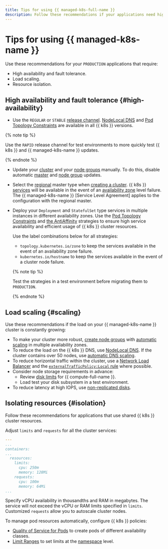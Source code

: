 ```yaml
---
title: Tips for using {{ managed-k8s-full-name }}
description: Follow these recommendations if your applications need high availability, fault tolerance, load scaling, and resource isolation.
---
```


# Tips for using {{ managed-k8s-name }}


Use these recommendations for your `PRODUCTION` applications that require:
* High availability and fault tolerance.
* Load scaling.
* Resource isolation.

## High availability and fault tolerance {#high-availability}

* Use the `REGULAR` or `STABLE` [release channel](../concepts/release-channels-and-updates.md). [NodeLocal DNS](../tutorials/node-local-dns.md) and [Pod Topology Constraints](https://kubernetes.io/docs/concepts/workloads/pods/pod-topology-spread-constraints/) are available in all {{ k8s }} versions.

{% note tip %}

Use the `RAPID` release channel for test environments to more quickly test {{ k8s }} and {{ managed-k8s-name }} updates.

{% endnote %}

* Update your [cluster](./index.md#kubernetes-cluster) and your [node groups](./index.md#node-group) manually. To do this, disable automatic [master](../operations/kubernetes-cluster/kubernetes-cluster-update.md) and [node group](../operations/node-group/node-group-update.md) updates.
* Select the [regional](../concepts/index.md#master) master type when [creating a cluster](../operations/kubernetes-cluster/kubernetes-cluster-create.md). {{ k8s }} [services](service.md) will be available in the event of an [availability zone](../../overview/concepts/geo-scope.md) level failure. The {{ managed-k8s-name }} [Service Level Agreement] applies to the configuration with the regional master.
* Deploy your `Deployment` and `StatefulSet` type services in multiple instances in different availability zones. Use the [Pod Topology Constraints](https://kubernetes.io/docs/concepts/workloads/pods/pod-topology-spread-constraints/) and [the AntiAffinity](https://kubernetes.io/docs/concepts/scheduling-eviction/assign-pod-node/#affinity-and-anti-affinity) strategies to ensure high service availability and efficient usage of {{ k8s }} cluster resources.

  Use the label combinations below for all strategies:
  * `topology.kubernetes.io/zone` to keep the services available in the event of an availability zone failure.
  * `kubernetes.io/hostname` to keep the services available in the event of a cluster node failure.

  {% note tip %}

  Test the strategies in a test environment before migrating them to `PRODUCTION`.

  {% endnote %}

## Load scaling {#scaling}

Use these recommendations if the load on your {{ managed-k8s-name }} cluster is constantly growing:
* To make your cluster more robust, [create node groups](../operations/node-group/node-group-create.md) with [automatic scaling](autoscale.md) in multiple availability zones.
* To reduce the load on the {{ k8s }} DNS, use [NodeLocal DNS](../tutorials/node-local-dns.md). If the cluster contains over 50 nodes, use [automatic DNS scaling](../tutorials/dns-autoscaler.md).
* To reduce horizontal traffic within the cluster, use a [Network Load Balancer](../operations/create-load-balancer.md) and the [`externalTrafficPolicy:Local` rule](../operations/create-load-balancer.md#advanced) where possible.
* Consider node storage requirements in advance:
  * Review [disk limits](../../compute/concepts/limits.md) for {{ compute-full-name }}.
  * Load test your disk subsystem in a test environment.
* To reduce latency at high IOPS, use [non-replicated disks](../../compute/concepts/disk.md#disks_types).

## Isolating resources {#isolation}

Follow these recommendations for applications that use shared {{ k8s }} cluster resources.

Adjust `limits` and `requests` for all the cluster services:

```yaml
---
...
containers:
...
  resources:
    limits:
      cpu: 250m
      memory: 128Mi
    requests:
      cpu: 100m
      memory: 64Mi
...
```

Specify vCPU availability in thousandths and RAM in megabytes. The service will not exceed the vCPU or RAM limits specified in `limits`. Customized `requests` allow you to autoscale cluster nodes.

To manage pod resources automatically, configure {{ k8s }} policies:
* [Quality of Service for Pods](https://kubernetes.io/docs/tasks/configure-pod-container/quality-service-pod/) to create pods of different availability classes.
* [Limit Ranges](https://kubernetes.io/docs/concepts/policy/limit-range/) to set limits at the [namespace](../concepts/index.md#namespace) level.